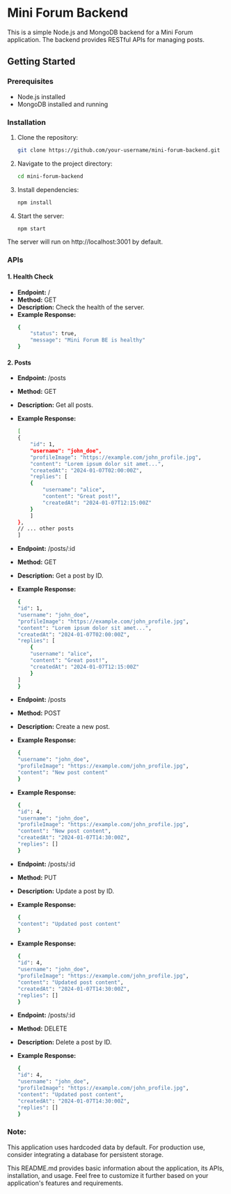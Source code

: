 # Mini Forum Backend

This is a simple Node.js and MongoDB backend for a Mini Forum application. The backend provides RESTful APIs for managing posts.

## Getting Started

### Prerequisites

- Node.js installed
- MongoDB installed and running

### Installation

1. Clone the repository:

   ```bash
   git clone https://github.com/your-username/mini-forum-backend.git

2. Navigate to the project directory:

    ```bash
    cd mini-forum-backend

3. Install dependencies:

    ```bash
    npm install

4. Start the server:

    ```bash
    npm start
The server will run on http://localhost:3001 by default.


### APIs
#### 1. Health Check
- **Endpoint:** /
- **Method:** GET
- **Description:** Check the health of the server.
- **Example Response:**
    ```bash
    {
        "status": true,
        "message": "Mini Forum BE is healthy"
    }

#### 2. Posts
- **Endpoint:** /posts
- **Method:** GET
- **Description:** Get all posts.
- **Example Response:**

    ```bash
    [
    {
        "id": 1,
        "username": "john_doe",
        "profileImage": "https://example.com/john_profile.jpg",
        "content": "Lorem ipsum dolor sit amet...",
        "createdAt": "2024-01-07T02:00:00Z",
        "replies": [
        {
            "username": "alice",
            "content": "Great post!",
            "createdAt": "2024-01-07T12:15:00Z"
        }
        ]
    },
    // ... other posts
    ]

- **Endpoint:** /posts/:id
- **Method:** GET
- **Description:** Get a post by ID.
- **Example Response:**

    ```bash
    {
    "id": 1,
    "username": "john_doe",
    "profileImage": "https://example.com/john_profile.jpg",
    "content": "Lorem ipsum dolor sit amet...",
    "createdAt": "2024-01-07T02:00:00Z",
    "replies": [
        {
        "username": "alice",
        "content": "Great post!",
        "createdAt": "2024-01-07T12:15:00Z"
        }
    ]
    }

- **Endpoint:** /posts
- **Method:** POST
- **Description:** Create a new post.
- **Example Response:**

    ```bash
    {
    "username": "john_doe",
    "profileImage": "https://example.com/john_profile.jpg",
    "content": "New post content"
    }

- **Example Response:**

    ```bash
    {
    "id": 4,
    "username": "john_doe",
    "profileImage": "https://example.com/john_profile.jpg",
    "content": "New post content",
    "createdAt": "2024-01-07T14:30:00Z",
    "replies": []
    }

- **Endpoint:** /posts/:id
- **Method:** PUT
- **Description:** Update a post by ID.

- **Example Response:**

    ```bash
    {
    "content": "Updated post content"
    }

- **Example Response:**

    ```bash
    {
    "id": 4,
    "username": "john_doe",
    "profileImage": "https://example.com/john_profile.jpg",
    "content": "Updated post content",
    "createdAt": "2024-01-07T14:30:00Z",
    "replies": []
    }

- **Endpoint:**  /posts/:id
- **Method:** DELETE
- **Description:** Delete a post by ID.
- **Example Response:**

    ```bash
    {
    "id": 4,
    "username": "john_doe",
    "profileImage": "https://example.com/john_profile.jpg",
    "content": "Updated post content",
    "createdAt": "2024-01-07T14:30:00Z",
    "replies": []
    }

### Note:
This application uses hardcoded data by default. For production use, consider integrating a database for persistent storage.

This README.md provides basic information about the application, its APIs, installation, and usage. Feel free to customize it further based on your application's features and requirements.